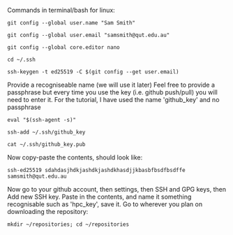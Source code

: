 Commands in terminal/bash for linux:
```
git config --global user.name "Sam Smith"
```
```
git config --global user.email "samsmith@qut.edu.au"
```
```
git config --global core.editor nano
```
```
cd ~/.ssh
```
```
ssh-keygen -t ed25519 -C $(git config --get user.email)
```
Provide a recogniseable name (we will use it later)
Feel free to provide a passphrase but every time you use the key (i.e. github push/pull) you will need to enter it.
For the tutorial, I have used the name 'github_key' and no passphrase
```
eval "$(ssh-agent -s)"
```
```
ssh-add ~/.ssh/github_key
```
```
cat ~/.ssh/github_key.pub
```
Now copy-paste the contents, should look like:
```
ssh-ed25519 sdahdasjhdkjashdkjashdkhasdjjkbasbfbsdfbsdffe samsmith@qut.edu.au
```
Now go to your github account, then settings, then SSH and GPG keys, then Add new SSH key.
Paste in the contents, and name it something recognisable such as 'hpc_key', save it.
Go to wherever you plan on downloading the repository:
```
mkdir ~/repositories; cd ~/repositories
```

